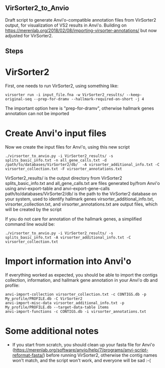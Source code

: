 ## VirSorter2_to_Anvio
Draft script to generate Anvi'o-compatible annotation files from VirSorter2 output, for visualization of VS2 results in Anvi'o. Building on https://merenlab.org/2018/02/08/importing-virsorter-annotations/ but now adjusted for VirSorter2.

## Steps
# VirSorter2
First, one needs to run VirSorter2, using something like:
```
virsorter run -i input_file.fna -w VirSorter2_results/ --keep-original-seq --prep-for-dramv --hallmark-required-on-short -j 4
```

The important option here is "prep-for-dramv", otherwise hallmark genes annotation can not be imported

# Create Anvi'o input files
Now we create the input files for Anvi'o, using this new script
```
./virsorter_to_anvio.py -i VirSorter2_results/ -s splits_basic_info.txt -n all_gene_calls.txt -d /path/to/databases/VirSorter2/db/  -A virsorter_additional_info.txt -C virsorter_collection.txt -F virsorter_annotations.txt
```
VirSorter2_results/ is the output directory from VirSorter2
splits_basic_info.txt and all_gene_calls.txt are files generated by/from Anvi'o using anvi-export-table and anvi-export-gene-calls
path/to/databases/VirSorter2/db/ is the path to the VirSorter2 database on your system, used to identify hallmark genes
virsorter_additional_info.txt, virsorter_collection.txt, and virsorter_annotations.txt are output files, which will be created by the script

If you do not care for annotation of the hallmark genes, a simplified command line would be:
```
./virsorter_to_anvio.py -i VirSorter2_results/ -s splits_basic_info.txt -A virsorter_additional_info.txt -C virsorter_collection.txt
```

# Import information into Anvi'o
If everything worked as expected, you should be able to import the contigs collection, information, and hallmark gene annotation in your Anvi'o db and profile:
```
anvi-import-collection virsorter_collection.txt -c CONTIGS.db -p My_profile/PROFILE.db -C VirSorter2
anvi-import-misc-data virsorter_additional_info.txt -p My_profile/PROFILE.db --target-data-table items
anvi-import-functions -c CONTIGS.db -i virsorter_annotations.txt
```

# Some additional notes
- If you start from scratch, you should clean up your fasta file for Anvi'o (https://merenlab.org/software/anvio/help/7/programs/anvi-script-reformat-fasta/) before running VirSorter2, otherwise the contig names won't match, and the script won't work, and  everyone will be sad :-(

